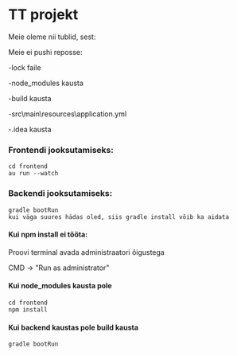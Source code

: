 # TT projekt

Meie oleme nii tublid, sest:

Meie ei pushi reposse:

-lock faile

-node_modules kausta

-build kausta

-src\main\resources\application.yml

-.idea kausta


### Frontendi jooksutamiseks:
    
    cd frontend
    au run --watch


### Backendi jooksutamiseks:
    
    gradle bootRun
    kui väga suures hädas oled, siis gradle install võib ka aidata


#### Kui npm install ei tööta:

Proovi terminal avada administraatori õigustega

CMD -> "Run as administrator"
    


#### Kui node_modules kausta pole

    cd frontend
    npm install
    
#### Kui backend kaustas pole build kausta

    gradle bootRun
